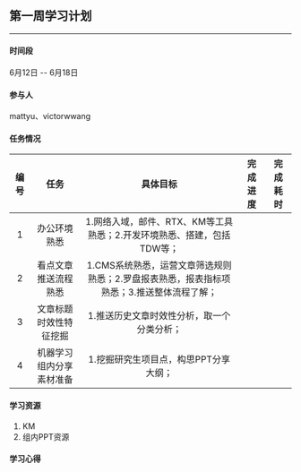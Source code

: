 ## 第一周学习计划
***

#### 时间段
6月12日 -- 6月18日  

#### 参与人
mattyu、victorwwang  

#### 任务情况
|编号|任务|具体目标|完成进度|完成耗时|
|:--:|:--:|:--:|:--:|:--:|
|1|办公环境熟悉|1.网络入域，邮件、RTX、KM等工具熟悉；2.开发环境熟悉、搭建，包括TDW等；|||
|2|看点文章推送流程熟悉|1.CMS系统熟悉，运营文章筛选规则熟悉；2.罗盘报表熟悉，报表指标项熟悉；3.推送整体流程了解；|||
|3|文章标题时效性特征挖掘|1.推送历史文章时效性分析，取一个分类分析；|||
|4|机器学习组内分享素材准备|1.挖掘研究生项目点，构思PPT分享大纲；|||

#### 学习资源
1. KM
2. 组内PPT资源

#### 学习心得